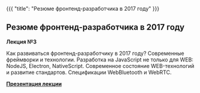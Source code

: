 {{{
	"title": "Резюме фронтенд-разработчика в 2017 году"
}}}

## Резюме фронтенд-разработчика в 2017 году
__Лекция №3__

Как развиваться фронтенд-разработчику в 2017 году? Современные фреймворки и технологии. Разработка на JavaScript не только для WEB: NodeJS, Electron, NativeScript. Современное состояние WEB-технологий и развитие стандартов. Спецификации WebBluetooth и WebRTC.

__[Презентация лекции](/slides/s12)__
